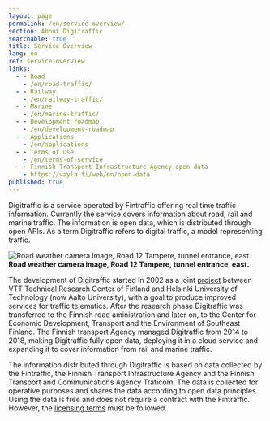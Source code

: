 ```yaml
---
layout: page
permalink: /en/service-overview/
section: About Digitraffic
searchable: true
title: Service Overview
lang: en
ref: service-overview
links:
  - - Road
    - /en/road-traffic/
  - - Railway
    - /en/railway-traffic/
  - - Marine
    - /en/marine-traffic/
  - - Development roadmap
    - /en/development-roadmap
  - - Applications
    - /en/applications
  - - Terms of use
    - /en/terms-of-service
  - - Finnish Transport Infrastructure Agency open data
    - https://vayla.fi/web/en/open-data
published: true
---
```


Digitraffic is a service operated by Fintraffic offering real time traffic information. Currently the service covers information about road, rail and marine traffic. The information is open data, which is distributed through open APIs. As a term Digitraffic refers to digital traffic, a model representing traffic.

![Road weather camera image, Road 12 Tampere, tunnel entrance, east.](https://weathercam.digitraffic.fi/C0460900.jpg)
**Road weather camera image, Road 12 Tampere, tunnel entrance, east.**

The development of Digitraffic started in 2002 as a joint [project](http://virtual.vtt.fi/virtual/proj6/fits/julkaisut/hanke3/FITS_30.pdf) between VTT Technical Research Center of Finland and Helsinki University of Technology (now Aalto University), with a goal to produce improved services for traffic telematics.
After the research phase Digitraffic was transferred to the Finnish road aministration and later on, to  the Center for Economic Development, Transport and the Environment of Southeast Finland. The Finnish transport Agency managed Digitraffic from 2014 to 2018, making Digitraffic fully open data, deploying it in a cloud service and expanding it to cover information from rail and marine traffic.

The information distributed through Digitraffic is based on data collected by the Fintraffic, the Finnish Transport Infrastructure Agency and the Finnish Transport and Communications Agency Traficom. The data is collected for operative purposes and shares the data according to open data principles. Using the data is free and does not require a contract with the Fintraffic. However, the [licensing terms](https://vayla.fi/web/en/open-data/terms-of-use) must be followed.
